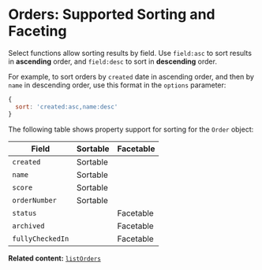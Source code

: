# Orders: Supported Sorting and Faceting

Select functions allow sorting results by field. Use `field:asc` to sort results in **ascending** order, and `field:desc` to sort in **descending** order.

For example, to sort orders by `created` date in ascending order, and then by `name` in descending order, use this format in the `options` parameter: 

```js
{
  sort: 'created:asc,name:desc'
}  
```

The following table shows property support for sorting for the `Order` object:

| Field              | Sortable | Facetable |
|--------------------|----------|-----------|
| `created`          | Sortable |           |
| `name`             | Sortable |           |
| `score`            | Sortable |           |
| `orderNumber`      | Sortable |           |
| `status`           |          | Facetable |
| `archived`         |          | Facetable |
| `fullyCheckedIn`   |          | Facetable |

__Related content:__
[`listOrders`](/wix-events-v2/orders/listorders)